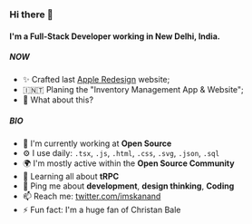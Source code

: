 ### Hi there 👋

#### I'm a Full-Stack Developer working in New Delhi, India.

##### NOW

- ✨ Crafted last [Apple Redesign]() website;
- 🇮🇳🇹 Planing the "Inventory Management App & Website";
- 🍫 What about this?

##### BIO

- 🏢 I'm currently working at **Open Source**
- ⚙️ I use daily: `.tsx`, `.js`, `.html`, `.css`, `.svg`, `.json`, `.sql`
- 🌍 I'm mostly active within the **Open Source Community**
- 🌱 Learning all about **tRPC**
- 💬 Ping me about **development**, **design thinking**, **Coding**
- 📫 Reach me: [twitter.com/imskanand](https://twitter.com/imskanand)
- ⚡️ Fun fact: I'm a huge fan of Christan Bale

